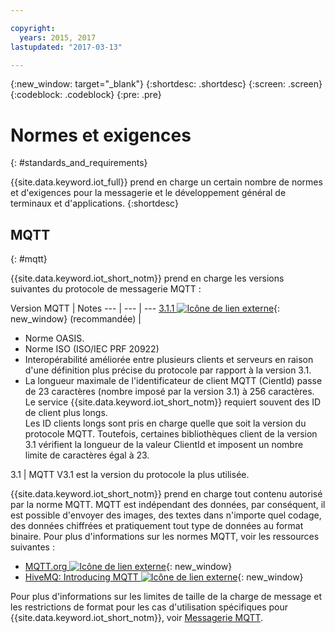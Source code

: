 ```yaml
---

copyright:
  years: 2015, 2017
lastupdated: "2017-03-13"

---
```


{:new_window: target="\_blank"}
{:shortdesc: .shortdesc}
{:screen: .screen}
{:codeblock: .codeblock}
{:pre: .pre}
# Normes et exigences
{: #standards_and_requirements}

{{site.data.keyword.iot_full}} prend en charge un certain nombre de normes et d'exigences pour la messagerie et le développement général de terminaux et d'applications.
{:shortdesc}


<!-- ## Blockchain
{: #blockchain}

{{site.data.keyword.iot_short_notm}} supports the following versions of the Hyperledger fabric:
- 0.5

## Python
{: #python}

Support for MQTT over SSL requires at least Python v2.7.9 or v3.4, and OpenSSL v1.0.1.
-->

## MQTT
{: #mqtt}

{{site.data.keyword.iot_short_notm}} prend en charge les versions suivantes du protocole de messagerie MQTT :

Version MQTT | Notes
--- | --- | ---
[3.1.1 ![Icône de lien externe](../../../icons/launch-glyph.svg "External link icon")](https://www.oasis-open.org/standards#mqttv3.1.1){: new_window} (recommandée)  | <ul><li>Norme  OASIS.<li>Norme ISO (ISO/IEC PRF 20922) <li>Interopérabilité améliorée entre plusieurs clients et serveurs en raison d'une définition plus précise du protocole par rapport à la version 3.1.   <li>La longueur maximale de l'identificateur de client MQTT (CientId) passe de 23 caractères (nombre imposé par la version 3.1) à 256 caractères. </br>Le service {{site.data.keyword.iot_short_notm}} requiert souvent des ID de client plus longs. </br>Les ID clients longs sont pris en charge quelle que soit la version du protocole MQTT. Toutefois, certaines bibliothèques client de la version 3.1 vérifient la longueur de la valeur ClientId et imposent un nombre limite de caractères égal à 23.</ul>
3.1 | MQTT V3.1 est la version du protocole la plus utilisée.

{{site.data.keyword.iot_short_notm}} prend en charge tout contenu autorisé par la norme MQTT. MQTT est indépendant des données, par conséquent, il est possible d'envoyer des images, des textes dans n'importe quel codage, des données chiffrées et pratiquement tout type de données au format binaire. Pour plus d'informations sur les normes MQTT, voir les ressources suivantes :
- [MQTT.org ![Icône de lien externe](../../../icons/launch-glyph.svg "External link icon")](http://mqtt.org/){: new_window}
- [HiveMQ: Introducing MQTT ![Icône de lien externe](../../../icons/launch-glyph.svg "External link icon")](http://www.hivemq.com/blog/mqtt-essentials-part-1-introducing-mqtt){: new_window}

Pour plus d'informations sur les limites de taille de la charge de message et les restrictions de format pour les cas d'utilisation spécifiques pour {{site.data.keyword.iot_short_notm}}, voir [Messagerie MQTT](mqtt/index.html).
